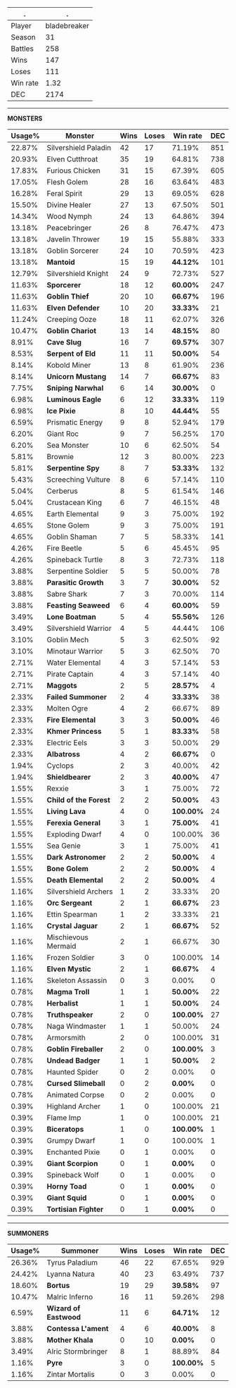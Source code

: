.|.
|-|-
Player|bladebreaker
Season|31
Battles|258
Wins|147
Loses|111
Win rate|1.32
DEC|2174

---
**MONSTERS**

Usage%|Monster|Wins|Loses|Win rate|DEC|
-|-|-|-|-|-|
22.87%|Silvershield Paladin|42|17|71.19%|851|
20.93%|Elven Cutthroat|35|19|64.81%|738|
17.83%|Furious Chicken|31|15|67.39%|605|
17.05%|Flesh Golem|28|16|63.64%|483|
16.28%|Feral Spirit|29|13|69.05%|628|
15.50%|Divine Healer|27|13|67.50%|501|
14.34%|Wood Nymph|24|13|64.86%|394|
13.18%|Peacebringer|26|8|76.47%|473|
13.18%|Javelin Thrower|19|15|55.88%|333|
13.18%|Goblin Sorcerer|24|10|70.59%|423|
13.18%|**Mantoid**|15|19|**44.12%**|101|
12.79%|Silvershield Knight|24|9|72.73%|527|
11.63%|**Sporcerer**|18|12|**60.00%**|247|
11.63%|**Goblin Thief**|20|10|**66.67%**|196|
11.63%|**Elven Defender**|10|20|**33.33%**|21|
11.24%|Creeping Ooze|18|11|62.07%|326|
10.47%|**Goblin Chariot**|13|14|**48.15%**|80|
8.91%|**Cave Slug**|16|7|**69.57%**|307|
8.53%|**Serpent of Eld**|11|11|**50.00%**|54|
8.14%|Kobold Miner|13|8|61.90%|236|
8.14%|**Unicorn Mustang**|14|7|**66.67%**|83|
7.75%|**Sniping Narwhal**|6|14|**30.00%**|0|
6.98%|**Luminous Eagle**|6|12|**33.33%**|119|
6.98%|**Ice Pixie**|8|10|**44.44%**|55|
6.59%|Prismatic Energy|9|8|52.94%|179|
6.20%|Giant Roc|9|7|56.25%|170|
6.20%|Sea Monster|10|6|62.50%|54|
5.81%|Brownie|12|3|80.00%|223|
5.81%|**Serpentine Spy**|8|7|**53.33%**|132|
5.43%|Screeching Vulture|8|6|57.14%|110|
5.04%|Cerberus|8|5|61.54%|146|
5.04%|Crustacean King|6|7|46.15%|48|
4.65%|Earth Elemental|9|3|75.00%|192|
4.65%|Stone Golem|9|3|75.00%|191|
4.65%|Goblin Shaman|7|5|58.33%|141|
4.26%|Fire Beetle|5|6|45.45%|95|
4.26%|Spineback Turtle|8|3|72.73%|118|
3.88%|Serpentine Soldier|5|5|50.00%|78|
3.88%|**Parasitic Growth**|3|7|**30.00%**|52|
3.88%|Sabre Shark|7|3|70.00%|114|
3.88%|**Feasting Seaweed**|6|4|**60.00%**|59|
3.49%|**Lone Boatman**|5|4|**55.56%**|126|
3.49%|Silvershield Warrior|4|5|44.44%|106|
3.10%|Goblin Mech|5|3|62.50%|92|
3.10%|Minotaur Warrior|5|3|62.50%|70|
2.71%|Water Elemental|4|3|57.14%|53|
2.71%|Pirate Captain|4|3|57.14%|40|
2.71%|**Maggots**|2|5|**28.57%**|4|
2.33%|**Failed Summoner**|2|4|**33.33%**|38|
2.33%|Molten Ogre|4|2|66.67%|89|
2.33%|**Fire Elemental**|3|3|**50.00%**|46|
2.33%|**Khmer Princess**|5|1|**83.33%**|58|
2.33%|Electric Eels|3|3|50.00%|29|
2.33%|**Albatross**|4|2|**66.67%**|0|
1.94%|Cyclops|2|3|40.00%|42|
1.94%|**Shieldbearer**|2|3|**40.00%**|47|
1.55%|Rexxie|3|1|75.00%|72|
1.55%|**Child of the Forest**|2|2|**50.00%**|43|
1.55%|**Living Lava**|4|0|**100.00%**|24|
1.55%|**Ferexia General**|3|1|**75.00%**|41|
1.55%|Exploding Dwarf|4|0|100.00%|36|
1.55%|Sea Genie|3|1|75.00%|41|
1.55%|**Dark Astronomer**|2|2|**50.00%**|4|
1.55%|**Bone Golem**|2|2|**50.00%**|4|
1.55%|**Death Elemental**|2|2|**50.00%**|4|
1.16%|Silvershield Archers|1|2|33.33%|20|
1.16%|**Orc Sergeant**|2|1|**66.67%**|23|
1.16%|Ettin Spearman|1|2|33.33%|21|
1.16%|**Crystal Jaguar**|2|1|**66.67%**|52|
1.16%|Mischievous Mermaid|2|1|66.67%|30|
1.16%|Frozen Soldier|3|0|100.00%|14|
1.16%|**Elven Mystic**|2|1|**66.67%**|4|
1.16%|Skeleton Assassin|0|3|0.00%|0|
0.78%|**Magma Troll**|1|1|**50.00%**|22|
0.78%|**Herbalist**|1|1|**50.00%**|24|
0.78%|**Truthspeaker**|2|0|**100.00%**|27|
0.78%|Naga Windmaster|1|1|50.00%|24|
0.78%|Armorsmith|2|0|100.00%|31|
0.78%|**Goblin Fireballer**|2|0|**100.00%**|3|
0.78%|**Undead Badger**|1|1|**50.00%**|2|
0.78%|Haunted Spider|0|2|0.00%|0|
0.78%|**Cursed Slimeball**|0|2|**0.00%**|0|
0.78%|Animated Corpse|0|2|0.00%|0|
0.39%|Highland Archer|1|0|100.00%|21|
0.39%|Flame Imp|1|0|100.00%|21|
0.39%|**Biceratops**|1|0|**100.00%**|1|
0.39%|Grumpy Dwarf|1|0|100.00%|1|
0.39%|Enchanted Pixie|0|1|0.00%|0|
0.39%|**Giant Scorpion**|0|1|**0.00%**|0|
0.39%|Spineback Wolf|0|1|0.00%|0|
0.39%|**Horny Toad**|0|1|**0.00%**|0|
0.39%|**Giant Squid**|0|1|**0.00%**|0|
0.39%|**Tortisian Fighter**|0|1|**0.00%**|0|

---
**SUMMONERS**

Usage%|Summoner|Wins|Loses|Win rate|DEC|
-|-|-|-|-|-|
26.36%|Tyrus Paladium|46|22|67.65%|929|
24.42%|Lyanna Natura|40|23|63.49%|737|
18.60%|**Bortus**|19|29|**39.58%**|97|
10.47%|Malric Inferno|16|11|59.26%|298|
6.59%|**Wizard of Eastwood**|11|6|**64.71%**|12|
3.88%|**Contessa L'ament**|4|6|**40.00%**|8|
3.88%|**Mother Khala**|0|10|**0.00%**|0|
3.49%|Alric Stormbringer|8|1|88.89%|84|
1.16%|**Pyre**|3|0|**100.00%**|5|
1.16%|Zintar Mortalis|0|3|0.00%|0|
